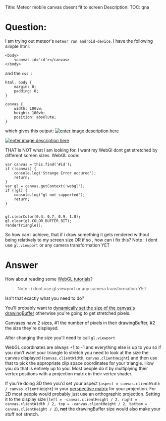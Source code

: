 Title: Meteor mobile canvas doesnt fit to screen
Description:
TOC: qna

# Question:

I am trying out meteor's `meteor run android-device`.
I have the following simple html:

    <body>
        <canvas id='id'></canvas>
    </body>
and the `css `:

    html, body {
        margin: 0;
        padding: 0;
    }
    
    canvas {
        width: 100vw;
        height: 100vh;
        position: absolute;
    }

which gives this output:
[![enter image description here][1]][1]


[![enter image description here][2]][2]


  [1]: http://i.stack.imgur.com/roO3f.png
  [2]: http://i.stack.imgur.com/w4n9k.png

THAT is NOT what i am looking for. I want my WebGl dont get stretched by different screen sizes.
WebGL code:

    var canvas = this.find('#id');
    if (!canvas) {
        console.log('Strange Error occured');
        return;
    }
    var gl = canvas.getContext('webgl');
    if (!gl) {
        console.log("gl not supported");
        return;
    }
    
    
    gl.clearColor(0.4, 0.7, 0.9, 1.0);
    gl.clear(gl.COLOR_BUFFER_BIT);
    renderTriangle();


So how can i achieve, that if i draw something it gets rendered without being relatively to my screen size OR if so , how can i fix this?
Note : i dont use `gl.viewport` or any camera transformation YET

# Answer

How about reading some [WebGL tutorials](http://webglfundamentals.org)?

> Note : i dont use gl.viewport or any camera transformation YET

Isn't that exactly what you need to do?

You'll probably want to [dynamically set the size of the canvas's drawingBuffer](http://webglfundamentals.org/webgl/lessons/webgl-resizing-the-canvas.html) otherwise you're going to get stretched pixels.

Canvases have 2 sizes, #1 the number of pixels in their drawingBuffer, #2 the size they're displayed.

After changing the size you'll need to call `gl.viewport`

WebGL coordinates are always +1 to -1 and everything else is up to you so if you don't want your triangle to stretch you need to look at the size the canvas displayed (`canvas.clientWidth`, `canvas.clientHeight`) and then use that to pick the appropriate clip space coordinates for your triangle. How you do that is entirely up to you. Most people do it by multiplying their vertex positions with a projection matrix in their vertex shader.

If you're doing 3D then you'd set your aspect (`aspect = canvas.clientWidth / canvas.clientHeight`) in your [perspective matrix](http://webglfundamentals.org/webgl/lessons/webgl-3d-perspective.html) for your projection. For 2D most people would probably just use an orthographic projection. Setting it to the display size (`left = -canvas.clientHeight / 2, right = canvas.clientWidth / 2, top = -canvas.clientHeight / 2, bottom = canvas.clientHeight / 2`), **not** the drawingBuffer size would also make your stuff not stretch.


